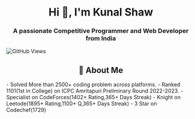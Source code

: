 <h1 align="center">Hi 👋, I'm Kunal Shaw</h1>
<h3 align="center">A passionate Competitive Programmer and Web Developer from India</h3>

![GitHub Views](https://komarev.com/ghpvc/?username=Kunal0612&color=1a95ce)
<h2 align="Center">👋 About Me</h2>
- Solved More than 2500+ coding problem across platforms.
- Ranked 1101(1st in College) on ICPC Amritapuri Preliminary Round 2022-2023.
- Specialist on CodeForces(1402+ Rating,365+ Days Streak)
- Knight on Leetode(1895+ Rating,1100+ Q,365+ Days Streak)
- 3 Star on Codechef(1729)
